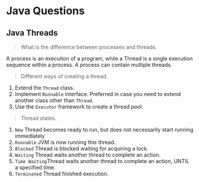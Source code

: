 # Java Questions

## Java Threads
> What is the difference between processes and threads.

A process is an execution of a program, while a Thread is a single execution sequence within a process. A process can contain multiple threads.

> Different ways of creating a thread.

1. Extend the ```Thread``` class.
2. Implement ```Runnable``` interface. Preferred in case you need to extend another class other than ```Thread```.
3. Use the ```Executor``` framework to create a thread pool.

> Thread states.

1. ```New```  Thread becomes ready to run, but does not necessarily start running immediately
2. ```Runnable``` JVM is now running this thread.
3. ```Blocked``` Thread is blocked waiting for acquiring a lock.
4. ```Waiting``` Thread waits another thread to complete an action.
5. ```Time Waiting```Thread waits another thread to complete an action, UNTIL a specified time.
6. ```Terminated``` Thread finished execution.
